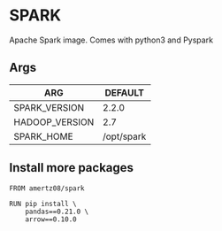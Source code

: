 # SPARK

Apache Spark image. Comes with python3 and Pyspark

## Args

| ARG | DEFAULT |
|-----|---------|
| SPARK_VERSION | 2.2.0 |
| HADOOP_VERSION | 2.7 |
| SPARK_HOME | /opt/spark |

## Install more packages

```Dockefile
FROM amertz08/spark

RUN pip install \
    pandas==0.21.0 \
    arrow==0.10.0
```
